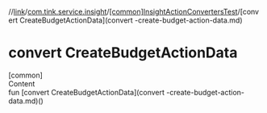 //[link](../../index.md)/[com.tink.service.insight](../index.md)/[[common]InsightActionConvertersTest](index.md)/[convert CreateBudgetActionData](convert -create-budget-action-data.md)



# convert CreateBudgetActionData  
[common]  
Content  
fun [convert CreateBudgetActionData](convert -create-budget-action-data.md)()  



